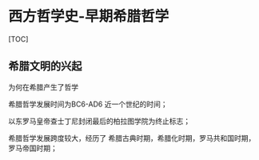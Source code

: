 # 西方哲学史-早期希腊哲学

[TOC]

## 希腊文明的兴起

为何在希腊产生了哲学

希腊哲学发展时间为BC6-AD6 近一个世纪的时间；

以东罗马皇帝查士丁尼封闭最后的柏拉图学院为终止标志；

希腊哲学发展跨度较大，经历了 希腊古典时期，希腊化时期，罗马共和国时期，罗马帝国时期；

